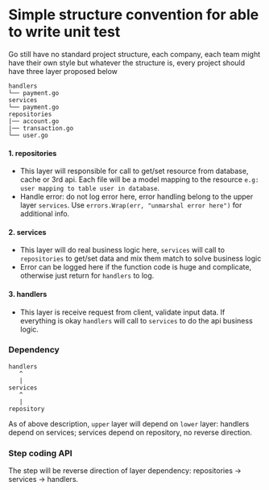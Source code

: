 # Simple structure convention for able to write unit test
Go still have no standard project structure, each company, each team might have their own style but whatever the structure is, every project should have three layer proposed below

```
handlers
└── payment.go
services
└── payment.go
repositories
|── account.go 
|── transaction.go
└── user.go 
```

#### 1. repositories
* This layer will responsible for call to get/set resource from database, cache or 3rd api. Each file will be a model mapping to the resource `e.g: user mapping to table user in database`.
* Handle error: do not log error here, error handling belong to the upper layer `services`. Use `errors.Wrap(err, "unmarshal error here")` for additional info.
#### 2. services
* This layer will do real business logic here, `services` will call to `repositories` to get/set data and mix them match to solve business logic
* Error can be logged here if the function code is huge and complicate, otherwise just return for `handlers` to log.
#### 3. handlers
* This layer is receive request from client, validate input data. If everything is okay `handlers` will call to `services` to do the api business logic.

### Dependency
```
handlers
   ^
   |
services
   ^
   |
repository
```
As of above description, `upper` layer will depend on `lower` layer: handlers depend on services; services depend on repository, no reverse direction.

### Step coding API
The step will be reverse direction of layer dependency: repositories -> services -> handlers.